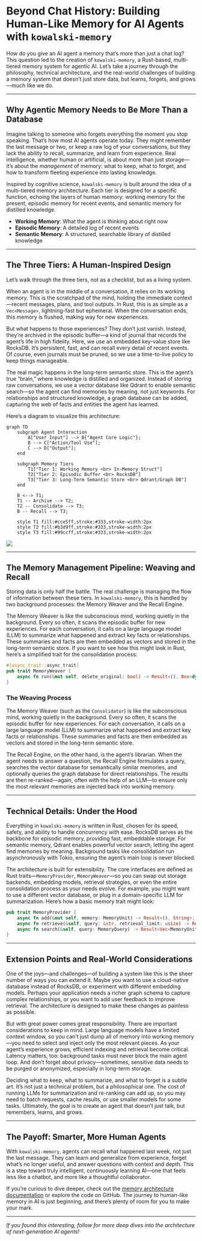 # Beyond Chat History: Building Human-Like Memory for AI Agents with `kowalski-memory`

How do you give an AI agent a memory that’s more than just a chat log? This question led to the creation of `kowalski-memory`, a Rust-based, multi-tiered memory system for agentic AI. Let’s take a journey through the philosophy, technical architecture, and the real-world challenges of building a memory system that doesn’t just store data, but learns, forgets, and grows—much like we do.

---

## Why Agentic Memory Needs to Be More Than a Database

Imagine talking to someone who forgets everything the moment you stop speaking. That’s how most AI agents operate today. They might remember the last message or two, or keep a raw log of your conversations, but they lack the ability to recall, summarize, and learn from experience. Real intelligence, whether human or artificial, is about more than just storage—it’s about the *management* of memory: what to keep, what to forget, and how to transform fleeting experience into lasting knowledge.

Inspired by cognitive science, `kowalski-memory` is built around the idea of a multi-tiered memory architecture. Each tier is designed for a specific function, echoing the layers of human memory: working memory for the present, episodic memory for recent events, and semantic memory for distilled knowledge.
- **Working Memory**: What the agent is thinking about right now  
- **Episodic Memory**: A detailed log of recent events  
- **Semantic Memory**: A structured, searchable library of distilled knowledge
---

## The Three Tiers: A Human-Inspired Design

Let’s walk through the three tiers, not as a checklist, but as a living system.

When an agent is in the middle of a conversation, it relies on its working memory. This is the scratchpad of the mind, holding the immediate context—recent messages, plans, and tool outputs. In Rust, this is as simple as a `Vec<Message>`, lightning-fast but ephemeral. When the conversation ends, this memory is flushed, making way for new experiences.

But what happens to those experiences? They don’t just vanish. Instead, they’re archived in the episodic buffer—a kind of journal that records the agent’s life in high fidelity. Here, we use an embedded key-value store like RocksDB. It’s persistent, fast, and can recall every detail of recent events. Of course, even journals must be pruned, so we use a time-to-live policy to keep things manageable.

The real magic happens in the long-term semantic store. This is the agent’s true “brain,” where knowledge is distilled and organized. Instead of storing raw conversations, we use a vector database like Qdrant to enable semantic search—so the agent can find memories by meaning, not just keywords. For relationships and structured knowledge, a graph database can be added, capturing the web of facts and entities the agent has learned.

Here’s a diagram to visualize this architecture:

```mermaid
graph TD
    subgraph Agent Interaction
        A["User Input"] --> B{"Agent Core Logic"};
        B --> C["Action/Tool Use"];
        C --> D["Output"];
    end

    subgraph Memory Tiers
        T1["Tier 1: Working Memory <br> In-Memory Struct"]
        T2["Tier 2: Episodic Buffer <br> RocksDB"]
        T3["Tier 3: Long-Term Semantic Store <br> Qdrant/Graph DB"]
    end

    B <--> T1;
    T1 -- Archive --> T2;
    T2 -- Consolidate --> T3;
    B -- Recall --> T3;

    style T1 fill:#cce5ff,stroke:#333,stroke-width:2px
    style T2 fill:#b3d9ff,stroke:#333,stroke-width:2px
    style T3 fill:#99ccff,stroke:#333,stroke-width:2px
```

![](img/memory_3tiers.png)

---

## The Memory Management Pipeline: Weaving and Recall

Storing data is only half the battle. The real challenge is managing the flow of information between these tiers. In `kowalski-memory`, this is handled by two background processes: the Memory Weaver and the Recall Engine.

The Memory Weaver is like the subconscious mind, working quietly in the 
background. Every so often, it scans the episodic buffer for new 
experiences. For each conversation, it calls on a large language model (LLM) 
to summarize what happened and extract key facts or relationships. These 
summaries and facts are then embedded as vectors and stored in the long-term 
semantic store. If you want to see how this might look in Rust, here’s a 
simplified trait for the consolidation process:

```rust
#[async_trait::async_trait]
pub trait MemoryWeaver {
    async fn run(&mut self, delete_original: bool) -> Result<(), Box<dyn std::error::Error>>;
}
```


### The Weaving Process

The Memory Weaver (such as the `Consolidator`) is like the subconscious mind, working quietly in the background. Every so often, it scans the episodic buffer for new experiences. For each conversation, it calls on a large language model (LLM) to summarize what happened and extract key facts or relationships. These summaries and facts are then embedded as vectors and stored in the long-term semantic store.

The Recall Engine, on the other hand, is the agent’s librarian. When the agent needs to answer a question, the Recall Engine formulates a query, searches the vector database for semantically similar memories, and optionally queries the graph database for direct relationships. The results are then re-ranked—again, often with the help of an LLM—to ensure only the most relevant memories are injected back into working memory.

---

## Technical Details: Under the Hood

Everything in `kowalski-memory` is written in Rust, chosen for its speed, safety, and ability to handle concurrency with ease. RocksDB serves as the backbone for episodic memory, providing fast, embeddable storage. For semantic memory, Qdrant enables powerful vector search, letting the agent find memories by meaning. Background tasks like consolidation run asynchronously with Tokio, ensuring the agent’s main loop is never blocked.

The architecture is built for extensibility. The core interfaces are defined as Rust traits—`MemoryProvider`, `MemoryWeaver`—so you can swap out storage backends, embedding models, retrieval strategies, or even the entire consolidation process as your needs evolve. For example, you might want to use a different vector database, or plug in a domain-specific LLM for summarization. Here’s how a basic memory trait might look:

```rust
pub trait MemoryProvider {
    async fn add(&mut self, memory: MemoryUnit) -> Result<(), String>;
    async fn retrieve(&self, query: &str, retrieval_limit: usize) -> Result<Vec<MemoryUnit>, String>;
    async fn search(&self, query: MemoryQuery) -> Result<Vec<MemoryUnit>, String>;
}
```

---

## Extension Points and Real-World Considerations

One of the joys—and challenges—of building a system like this is the sheer number of ways you can extend it. Maybe you want to use a cloud-native database instead of RocksDB, or experiment with different embedding models. Perhaps your application needs a richer graph schema to capture complex relationships, or you want to add user feedback to improve retrieval. The architecture is designed to make these changes as painless as possible.

But with great power comes great responsibility. There are important considerations to keep in mind. Large language models have a limited context window, so you can’t just dump all of memory into working memory—you need to select and inject only the most relevant pieces. As your agent’s experience grows, efficient indexing and retrieval become critical. Latency matters, too: background tasks must never block the main agent loop. And don’t forget about privacy—sometimes, sensitive data needs to be purged or anonymized, especially in long-term storage.

Deciding what to keep, what to summarize, and what to forget is a subtle art. It’s not just a technical problem, but a philosophical one. The cost of running LLMs for summarization and re-ranking can add up, so you may need to batch requests, cache results, or use smaller models for some tasks. Ultimately, the goal is to create an agent that doesn’t just talk, but remembers, learns, and grows.

---

## The Payoff: Smarter, More Human Agents

With `kowalski-memory`, agents can recall what happened last week, not just the last message. They can learn and generalize from experience, forget what’s no longer useful, and answer questions with context and depth. This is a step toward truly intelligent, continuously learning AI—one that feels less like a chatbot, and more like a thoughtful collaborator.

If you’re curious to dive deeper, check out the [memory architecture documentation](memory_architecture.md) or explore the code on GitHub. The journey to human-like memory in AI is just beginning, and there’s plenty of room for you to make your mark.

---

*If you found this interesting, follow for more deep dives into the architecture of next-generation AI agents!* 